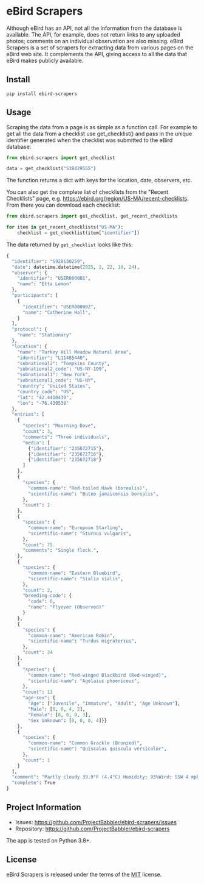# eBird Scrapers

Although eBird has an API, not all the information from the database is
available. The API, for example, does not return links to any uploaded
photos; comments on an individual observation are also missing. eBird Scrapers
is a set of scrapers for extracting data from various pages on the eBird
web site. It complements the API, giving access to all the data that eBird
makes publicly available.

## Install

```shell
pip install ebird-scrapers
```

## Usage

Scraping the data from a page is as simple as a function call. For example
to get all the data from a checklist use get_checklist() and pass in the
unique identifier generated when the checklist was submitted to the eBird
database:

```python
from ebird.scrapers import get_checklist

data = get_checklist("S38429565")
```

The function returns a dict with keys for the location, date, observers, etc.

You can also get the complete list of checklists from the "Recent Checklists"
page, e.g. https://ebird.org/region/US-MA/recent-checklists. From there you
can download each checklist:

```python
from ebird.scrapers import get_checklist, get_recent_checklists

for item in get_recent_checklists("US-MA"):
    checklist = get_checklist(item["identifier"])
```

The data returned by ``get_checklist`` looks like this:

```python
{
  "identifier": "S928130259",
  "date": datetime.datetime(2025, 2, 22, 10, 24),
  "observer": {
    "identifier": "USER000001",
    "name": "Etta Lemon"
  },
  "participants": [
    {
      "identifier": "USER000002",
      "name": "Catherine Hall",
    }
  ],
  "protocol": {
    "name": "Stationary"
  },
  "location": {
    "name": "Turkey Hill Meadow Natural Area",
    "identifier": "L11485440",
    "subnational2": "Tompkins County",
    "subnational2_code": "US-NY-109",
    "subnational1": "New York",
    "subnational1_code": "US-NY",
    "country": "United States",
    "country_code": "US",
    "lat": "42.4410439",
    "lon": "-76.430538"
  },
  "entries": [
    {
      "species": "Mourning Dove",
      "count": 3,
      "comments": "Three individuals",
      "media": [
        {"identifier": "235672715"},
        {"identifier": "235672716"},
        {"identifier": "235672718"}
      ]
    },
    {
      "species": {
        "common-name": "Red-tailed Hawk (borealis)",
        "scientific-name": "Buteo jamaicensis borealis",
      },
      "count": 1
    },
    {
      "species": {
        "common-name": "European Starling",
        "scientific-name": "Sturnus vulgaris",
      },
      "count": 75.
      "comments": "Single flock.",
    },
    {
      "species": {
        "common-name": "Eastern Bluebird",
        "scientific-name": "Sialia sialis",
      },
      "count": 2,
      "breeding-code": {
        "code": 0,
        "name": "Flyover (Observed)"
      }
    },
    {
      "species": {
        "common-name": "American Robin",
        "scientific-name": "Turdus migratorius",
      },
      "count": 24
    },
    {
      "species": {
        "common-name": "Red-winged Blackbird (Red-winged)",
        "scientific-name": "Agelaius phoeniceus",
      },
      "count": 13
      "age-sex": {
        "Age": ["Juvenile", "Immature", "Adult", "Age Unknown"],
        "Male": [0, 0, 4, 2],
        "Female": [0, 0, 0, 3],
        "Sex Unknown": [0, 0, 0, 4]}}
    },
    {
      "species": {
        "common-name": "Common Grackle (Bronzed)",
        "scientific-name": "Quiscalus quiscula versicolor",
      },
      "count": 1
    }
  ],
  "comment": "Partly cloudy 39.9°F (4.4°C) Humidity: 93%Wind: SSW 4 mph (Gusts: 6.8 mph) Barometer: 29.7 in (1006 mb) Visibility: 9 miLast Update: 25 Feb 16:45\nSubmitted from eBird for iOS, version 3.2.16",
  "complete": True
}
```

## Project Information

* Issues: https://github.com/ProjectBabbler/ebird-scrapers/issues
* Repository: https://github.com/ProjectBabbler/ebird-scrapers

The app is tested on Python 3.8+.

## License

eBird Scrapers is released under the terms of the [MIT](https://opensource.org/licenses/MIT) license.

